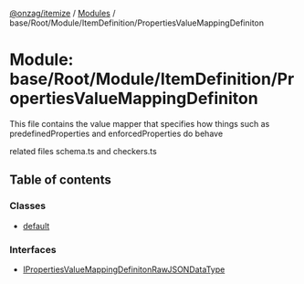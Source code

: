 [@onzag/itemize](../README.md) / [Modules](../modules.md) / base/Root/Module/ItemDefinition/PropertiesValueMappingDefiniton

# Module: base/Root/Module/ItemDefinition/PropertiesValueMappingDefiniton

This file contains the value mapper that specifies how things such as
predefinedProperties and enforcedProperties do behave

related files schema.ts and checkers.ts

## Table of contents

### Classes

- [default](../classes/base_Root_Module_ItemDefinition_PropertiesValueMappingDefiniton.default.md)

### Interfaces

- [IPropertiesValueMappingDefinitonRawJSONDataType](../interfaces/base_Root_Module_ItemDefinition_PropertiesValueMappingDefiniton.IPropertiesValueMappingDefinitonRawJSONDataType.md)
